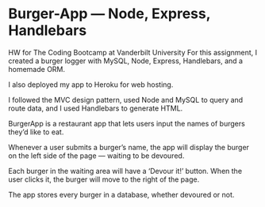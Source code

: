# Burger-App — Node, Express, Handlebars
HW for The Coding Bootcamp at Vanderbilt University
For this assignment, I created a burger logger with MySQL, Node, Express, Handlebars, and a homemade ORM.

I also deployed my app to Heroku for web hosting.

I followed the MVC design pattern, used Node and MySQL to query and route data, and I used Handlebars to generate HTML.

BurgerApp is a restaurant app that lets users input the names of burgers they’d like to eat.

Whenever a user submits a burger’s name, the app will display the burger on the left side of the page — waiting to be devoured.

Each burger in the waiting area will have a ‘Devour it!’ button. When the user clicks it, the burger will move to the right of the page.

The app stores every burger in a database, whether devoured or not.
